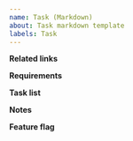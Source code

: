 ```yaml
---
name: Task (Markdown)
about: Task markdown template
labels: Task
---
```


**Related links**

**Requirements**

**Task list**

**Notes**

**Feature flag**
